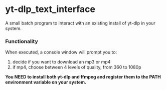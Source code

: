 # yt-dlp_text_interface
A small batch program to interact with an existing install of yt-dlp in your system.



### Functionality
When executed, a console window will prompt you to:
1. decide if you want to download an mp3 or mp4
2. if mp4, choose between 4 levels of quality, from 360 to 1080p

**You NEED to install both yt-dlp and ffmpeg and register them to the PATH environment variable on your system.**
